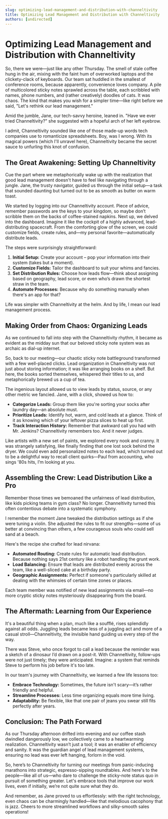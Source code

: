```yaml
---
slug: optimizing-lead-management-and-distribution-with-channeltivity
title: Optimizing Lead Management and Distribution with Channeltivity
authors: [undirected]
---
```



# Optimizing Lead Management and Distribution with Channeltivity

So, there we were—just like any other Thursday. The smell of stale coffee hung in the air, mixing with the faint hum of overworked laptops and the clickety-clack of keyboards. Our team sat huddled in the smallest of conference rooms, because apparently, convenience loves company. A pile of multicolored sticky notes sprawled across the table, each scribbled with names, phone numbers, and (rather creatively) doodles of cats. It was chaos. The kind that makes you wish for a simpler time—like right before we said, "Let's rethink our lead management."

Amid the jumble, Jane, our tech-savvy heroine, leaned in. "Have we ever tried Channeltivity?" she suggested with a hopeful arch of her left eyebrow.

I admit, Channeltivity sounded like one of those made-up words tech companies use to romanticize spreadsheets. Boy, was I wrong. With its magical powers (which I'll unravel here), Channeltivity became the secret sauce to unfurling this knot of confusion.

## The Great Awakening: Setting Up Channeltivity

Cue the part where we metaphorically wake up with the realization that good lead management doesn't have to feel like navigating through a jungle. Jane, the trusty navigator, guided us through the initial setup—a task that sounded daunting but turned out to be as smooth as butter on warm toast.

We started by logging into our Channeltivity account. Piece of advice, remember passwords are the keys to your kingdom, so maybe don’t scribble them on the backs of coffee-stained napkins. Next up, we delved into the dashboard. Imagine it like the cockpit of a highly advanced, lead-distributing spacecraft. From the comforting glow of the screen, we could customize fields, create rules, and—my personal favorite—automatically distribute leads.

The steps were surprisingly straightforward:
1. **Initial Setup:** Create your account – pop your information into their system (takes but a moment).
2. **Customize Fields:** Tailor the dashboard to suit your whims and fancies.
3. **Set Distribution Rules:** Choose how leads flow—think about assigning based on geography, lead score, or even who’s drawn the shortest straw in the team.
4. **Automate Processes:** Because why do something manually when there's an app for that?

Life was simpler with Channeltivity at the helm. And by life, I mean our lead management process.

## Making Order from Chaos: Organizing Leads

As we continued to fall into step with the Channeltivity rhythm, it became as evident as the midday sun that our beloved sticky note system was as archaic as dial-up internet.

So, back to our meeting—our chaotic sticky note battleground transformed with a few well-placed clicks. Lead organization in Channeltivity was not just about storing information; it was like arranging books on a shelf. But here, the books sorted themselves, whispered their titles to us, and metaphorically brewed us a cup of tea.

The ingenious layout allowed us to view leads by status, source, or any other metric we fancied. Jane, with a click, showed us how to:
- **Categorize Leads:** Group them like you're sorting your socks after laundry day—an absolute must.
- **Prioritize Leads:** Identify hot, warm, and cold leads at a glance. Think of it as knowing which of your leftover pizza slices to heat up first.
- **Track Interaction History:** Remember that awkward call you had with Mr. Jenkins? Channeltivity remembers too. And it never judges.

Like artists with a new set of paints, we explored every nook and cranny. It was strangely satisfying, like finally finding that one lost sock behind the dryer. We could even add personalized notes to each lead, which turned out to be a delightful way to recall client quirks—Paul from accounting, who sings '80s hits, I’m looking at you.

## Assembling the Crew: Lead Distribution Like a Pro

Remember those times we bemoaned the unfairness of lead distribution, like kids picking teams in gym class? No longer. Channeltivity turned this often contentious debate into a systematic symphony.

I remember the moment Jane tweaked the distribution settings as if she were tuning a violin. She adjusted the rules to fit our strengths—some of us better at convincing than others, a few courageous souls who could sell sand at a beach.

Here's the recipe she crafted for lead nirvana:
- **Automated Routing:** Create rules for automatic lead distribution. Because nothing says 21st century like a robot handling the grunt work.
- **Load Balancing:** Ensure that leads are distributed evenly across the team, like a well-sliced cake at a birthday party.
- **Geographic Assignments:** Perfect if someone's particularly skilled at dealing with the whimsies of certain time zones or places.

Each team member was notified of new lead assignments via email—no more cryptic sticky notes mysteriously disappearing from the board.

## The Aftermath: Learning from Our Experience

It's a beautiful thing when a plan, much like a soufflé, rises splendidly against all odds. Juggling leads became less of a juggling act and more of a casual stroll—Channeltivity, the invisible hand guiding us every step of the way.

There was Steve, who once forgot to call a lead because the reminder was a sketch of a dinosaur I’d drawn on a post-it. With Channeltivity, follow-ups were not just timely; they were anticipated. Imagine: a system that reminds Steve to perform his job before it's too late.

In our team's journey with Channeltivity, we learned a few life lessons too:
- **Embrace Technology:** Sometimes, the future isn't scary—it’s rather friendly and helpful.
- **Streamline Processes:** Less time organizing equals more time living.
- **Adaptability:** Be flexible, like that one pair of jeans you swear still fits perfectly after years.  

## Conclusion: The Path Forward

As our Thursday afternoon drifted into evening and our coffee stash dwindled dangerously low, we collectively came to a heartwarming realization. Channeltivity wasn’t just a tool; it was an enabler of efficiency and sanity. It was the guardian angel of lead management systems, ensuring no lead was ever left hanging, forlorn in the void.

So, here’s to Channeltivity for turning our meetings from panic-inducing marathons into strategic, espresso-sipping roundtables. And here's to the people—like all of us—who dare to challenge the sticky-note status quo in pursuit of something greater. Let's embrace tools that improve our work lives, even if initially, we’re not quite sure what they do.

And remember, as Jane proved to us effortlessly: with the right technology, even chaos can be charmingly handled—like that melodious cacophony that is jazz. Cheers to more streamlined workflows and silky-smooth sales operations!